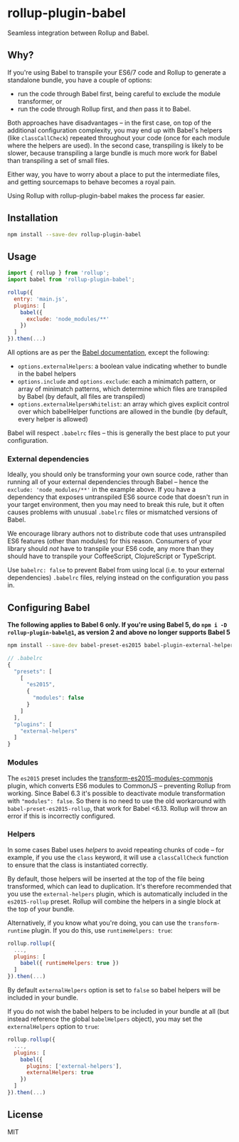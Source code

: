 # rollup-plugin-babel

Seamless integration between Rollup and Babel.

## Why?

If you're using Babel to transpile your ES6/7 code and Rollup to generate a standalone bundle, you have a couple of options:

* run the code through Babel first, being careful to exclude the module transformer, or
* run the code through Rollup first, and *then* pass it to Babel.

Both approaches have disadvantages – in the first case, on top of the additional configuration complexity, you may end up with Babel's helpers (like `classCallCheck`) repeated throughout your code (once for each module where the helpers are used). In the second case, transpiling is likely to be slower, because transpiling a large bundle is much more work for Babel than transpiling a set of small files.

Either way, you have to worry about a place to put the intermediate files, and getting sourcemaps to behave becomes a royal pain.

Using Rollup with rollup-plugin-babel makes the process far easier.


## Installation

```bash
npm install --save-dev rollup-plugin-babel
```


## Usage

```js
import { rollup } from 'rollup';
import babel from 'rollup-plugin-babel';

rollup({
  entry: 'main.js',
  plugins: [
    babel({
      exclude: 'node_modules/**'
    })
  ]
}).then(...)
```

All options are as per the [Babel documentation](https://babeljs.io/), except the following:

   * `options.externalHelpers`: a boolean value indicating whether to bundle in the babel helpers
   * `options.include` and `options.exclude`: each a minimatch pattern, or array of minimatch patterns, which determine which files are transpiled by Babel (by default, all files are transpiled)
   * `options.externalHelpersWhitelist`: an array which gives explicit control over which babelHelper functions are allowed in the bundle (by default, every helper is allowed)

Babel will respect `.babelrc` files – this is generally the best place to put your configuration.

### External dependencies

Ideally, you should only be transforming your own source code, rather than running all of your external dependencies through Babel – hence the `exclude: 'node_modules/**'` in the example above. If you have a dependency that exposes untranspiled ES6 source code that doesn't run in your target environment, then you may need to break this rule, but it often causes problems with unusual `.babelrc` files or mismatched versions of Babel.

We encourage library authors not to distribute code that uses untranspiled ES6 features (other than modules) for this reason. Consumers of your library should *not* have to transpile your ES6 code, any more than they should have to transpile your CoffeeScript, ClojureScript or TypeScript.

Use `babelrc: false` to prevent Babel from using local (i.e. to your external dependencies) `.babelrc` files, relying instead on the configuration you pass in.


## Configuring Babel

**The following applies to Babel 6 only. If you're using Babel 5, do `npm i -D rollup-plugin-babel@1`, as version 2 and above no longer supports Babel 5**

```bash
npm install --save-dev babel-preset-es2015 babel-plugin-external-helpers
```

```js
// .babelrc
{
  "presets": [
    [
      "es2015",
      {
        "modules": false
      }
    ]
  ],
  "plugins": [
    "external-helpers"
  ]
}
```

### Modules

The `es2015` preset includes the [transform-es2015-modules-commonjs](http://babeljs.io/docs/plugins/transform-es2015-modules-commonjs/) plugin, which converts ES6 modules to CommonJS – preventing Rollup from working. Since Babel 6.3 it's possible to deactivate module transformation with `"modules": false`. So there is no need to use the old workaround with `babel-preset-es2015-rollup`, that work for Babel <6.13. Rollup will throw an error if this is incorrectly configured.

### Helpers

In some cases Babel uses *helpers* to avoid repeating chunks of code – for example, if you use the `class` keyword, it will use a `classCallCheck` function to ensure that the class is instantiated correctly.

By default, those helpers will be inserted at the top of the file being transformed, which can lead to duplication. It's therefore recommended that you use the `external-helpers` plugin, which is automatically included in the `es2015-rollup` preset. Rollup will combine the helpers in a single block at the top of your bundle.

Alternatively, if you know what you're doing, you can use the `transform-runtime` plugin. If you do this, use `runtimeHelpers: true`:

```js
rollup.rollup({
  ...,
  plugins: [
    babel({ runtimeHelpers: true })
  ]
}).then(...)
```

By default `externalHelpers` option is set to `false` so babel helpers will be included in your bundle.

If you do not wish the babel helpers to be included in your bundle at all (but instead reference the global `babelHelpers` object), you may set the `externalHelpers` option to `true`:

```js
rollup.rollup({
  ...,
  plugins: [
    babel({
      plugins: ['external-helpers'],
      externalHelpers: true
    })
  ]
}).then(...)
```

## License

MIT
